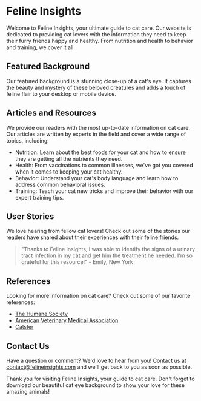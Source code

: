 <!--font:Montserrat-->

# Feline Insights

Welcome to Feline Insights, your ultimate guide to cat care. Our website is dedicated to providing cat lovers with the information they need to keep their furry friends happy and healthy. From nutrition and health to behavior and training, we cover it all.

## Featured Background

Our featured background is a stunning close-up of a cat's eye. It captures the beauty and mystery of these beloved creatures and adds a touch of feline flair to your desktop or mobile device.

## Articles and Resources

We provide our readers with the most up-to-date information on cat care. Our articles are written by experts in the field and cover a wide range of topics, including:

- Nutrition: Learn about the best foods for your cat and how to ensure they are getting all the nutrients they need.
- Health: From vaccinations to common illnesses, we've got you covered when it comes to keeping your cat healthy.
- Behavior: Understand your cat's body language and learn how to address common behavioral issues.
- Training: Teach your cat new tricks and improve their behavior with our expert training tips.

## User Stories

We love hearing from fellow cat lovers! Check out some of the stories our readers have shared about their experiences with their feline friends.

> "Thanks to Feline Insights, I was able to identify the signs of a urinary tract infection in my cat and get him the treatment he needed. I'm so grateful for this resource!" - Emily, New York

## References

Looking for more information on cat care? Check out some of our favorite references:

- [The Humane Society](#)
- [American Veterinary Medical Association](#)
- [Catster](#)

## Contact Us

Have a question or comment? We'd love to hear from you! Contact us at [contact@felineinsights.com](mailto:contact@felineinsights.com) and we'll get back to you as soon as possible.

Thank you for visiting Feline Insights, your guide to cat care. Don't forget to download our beautiful cat eye background to show your love for these amazing animals!

<!--

Write me content for website with wallpaper which alt text is:

"A close-up of a cat’s eye"

The name/title of the page should not be 1:1 copy of the alt text but rather a real content of the website which is using this wallpaper.

- Use markdown format 
- Start with heading
- Heading should be short and concise
- The content should look like a real website 
- The website should not be about the wallpaper, wallpaper is just a related background
- Heading should be contain work "wallpaper" or "background"
- Include real sections like references, contact, user stories, etc. use things relevant to the page purpose.
- Feel free to use structure like headings, bullets, numbering, blockquotes, paragraphs, horizontal lines, etc.
- You can use formatting like bold or _italic_
- You can include UTF-8 emojis
- Links should be only #hash anchors (and you can refer to the document itself)
- Do not include images


---


# Feline Insights: A Wallpaper for Cat Lovers

Welcome to Feline Insights, a website dedicated to providing cat lovers with all the information they need to keep their furry friends happy and healthy. Our website is designed to be a one-stop-shop for all things feline-related, from nutrition and health to behavior and training.

## About our Wallpaper

Our wallpaper features a close-up of a cat's eye, capturing the beauty and mystery of these beloved creatures. Whether you're a cat owner or simply a fan of felines, this wallpaper is the perfect addition to your desktop or mobile device.

## Articles and Resources

At Feline Insights, we strive to provide our readers with the most up-to-date information on cat care. Our articles cover a wide range of topics, including:

- Nutrition: Learn about the best foods for your cat and how to ensure they are getting all the nutrients they need.
- Health: From vaccinations to common illnesses, we've got you covered when it comes to keeping your cat healthy.
- Behavior: Understand your cat's body language and learn how to address common behavioral issues.
- Training: Teach your cat new tricks and improve their behavior with our expert training tips.

## User Stories

We love hearing from fellow cat lovers! Check out some of the stories our readers have shared about their experiences with their feline friends.

> "I adopted my cat, Luna, from a shelter two years ago. Thanks to the resources on Feline Insights, I was able to give her the best possible care and she's now a happy and healthy member of our family." - Sarah, California

## References

Looking for more information on cat care? Check out some of our favorite references:

- [The Humane Society](#)
- [American Veterinary Medical Association](#)
- [Catster](#)

## Contact Us

Have a question or comment? We'd love to hear from you! Contact us at [contact@felineinsights.com](mailto:contact@felineinsights.com) and we'll get back to you as soon as possible.

Thank you for visiting Feline Insights, your go-to source for all things cat-related. Don't forget to download our beautiful cat eye wallpaper to show your love for these amazing animals!


---


Heading should not include word "wallpaper". The website should not be about the wallpaper itself, wallpaper is just a related background, rewrite whole content.


---


# Feline Insights: Your Ultimate Guide to Cat Care

Welcome to Feline Insights, your go-to source for all things feline-related. Our website is dedicated to providing cat lovers with the information they need to keep their furry friends happy and healthy. From nutrition and health to behavior and training, we cover it all.

## Our Featured Background

As a cat lover, you'll appreciate our featured background - a stunning close-up of a cat's eye. It captures the beauty and mystery of these beloved creatures and adds a touch of feline flair to your desktop or mobile device.

## Articles and Resources

At Feline Insights, we strive to provide our readers with the most up-to-date information on cat care. Our articles cover a wide range of topics, including:

- Nutrition: Learn about the best foods for your cat and how to ensure they are getting all the nutrients they need.
- Health: From vaccinations to common illnesses, we've got you covered when it comes to keeping your cat healthy.
- Behavior: Understand your cat's body language and learn how to address common behavioral issues.
- Training: Teach your cat new tricks and improve their behavior with our expert training tips.

## User Stories

We love hearing from fellow cat lovers! Check out some of the stories our readers have shared about their experiences with their feline friends.

> "Thanks to Feline Insights, I was able to identify the signs of a urinary tract infection in my cat and get him the treatment he needed. I'm so grateful for this resource!" - Emily, New York

## References

Looking for more information on cat care? Check out some of our favorite references:

- [The Humane Society](#)
- [American Veterinary Medical Association](#)
- [Catster](#)

## Contact Us

Have a question or comment? We'd love to hear from you! Contact us at [contact@felineinsights.com](mailto:contact@felineinsights.com) and we'll get back to you as soon as possible.

Thank you for visiting Feline Insights, your ultimate guide to cat care. Don't forget to download our beautiful cat eye background to show your love for these amazing animals!


---


Heading is too long, rewrite whole content.


---


# Feline Insights: Your Guide to Happy and Healthy Cats

Welcome to Feline Insights, your ultimate guide to cat care. Our website is dedicated to providing cat lovers with the information they need to keep their furry friends happy and healthy. From nutrition and health to behavior and training, we cover it all.

## Featured Background

As a cat lover, you'll appreciate our featured background - a stunning close-up of a cat's eye. It captures the beauty and mystery of these beloved creatures and adds a touch of feline flair to your desktop or mobile device.

## Articles and Resources

Our articles cover a wide range of topics, including:

- Nutrition: Learn about the best foods for your cat and how to ensure they are getting all the nutrients they need.
- Health: From vaccinations to common illnesses, we've got you covered when it comes to keeping your cat healthy.
- Behavior: Understand your cat's body language and learn how to address common behavioral issues.
- Training: Teach your cat new tricks and improve their behavior with our expert training tips.

We strive to provide our readers with the most up-to-date information on cat care. Our articles are written by experts in the field and are based on the latest research and best practices.

## User Stories

We love hearing from fellow cat lovers! Check out some of the stories our readers have shared about their experiences with their feline friends.

> "Thanks to Feline Insights, I was able to identify the signs of a urinary tract infection in my cat and get him the treatment he needed. I'm so grateful for this resource!" - Emily, New York

## References

Looking for more information on cat care? Check out some of our favorite references:

- [The Humane Society](#)
- [American Veterinary Medical Association](#)
- [Catster](#)

## Contact Us

Have a question or comment? We'd love to hear from you! Contact us at [contact@felineinsights.com](mailto:contact@felineinsights.com) and we'll get back to you as soon as possible.

Thank you for visiting Feline Insights, your guide to happy and healthy cats. Don't forget to download our beautiful cat eye background to show your love for these amazing animals!


---


Heading is too long, rewrite whole content.


---


# Feline Insights: Your Guide to Cat Care

Welcome to Feline Insights, your ultimate guide to cat care. Our website is dedicated to providing cat lovers with the information they need to keep their furry friends happy and healthy. From nutrition and health to behavior and training, we cover it all.

## Featured Background

Our featured background is a stunning close-up of a cat's eye. It captures the beauty and mystery of these beloved creatures and adds a touch of feline flair to your desktop or mobile device.

## Articles and Resources

We provide our readers with the most up-to-date information on cat care. Our articles are written by experts in the field and cover a wide range of topics, including:

- Nutrition: Learn about the best foods for your cat and how to ensure they are getting all the nutrients they need.
- Health: From vaccinations to common illnesses, we've got you covered when it comes to keeping your cat healthy.
- Behavior: Understand your cat's body language and learn how to address common behavioral issues.
- Training: Teach your cat new tricks and improve their behavior with our expert training tips.

## User Stories

We love hearing from fellow cat lovers! Check out some of the stories our readers have shared about their experiences with their feline friends.

> "Thanks to Feline Insights, I was able to identify the signs of a urinary tract infection in my cat and get him the treatment he needed. I'm so grateful for this resource!" - Emily, New York

## References

Looking for more information on cat care? Check out some of our favorite references:

- [The Humane Society](#)
- [American Veterinary Medical Association](#)
- [Catster](#)

## Contact Us

Have a question or comment? We'd love to hear from you! Contact us at [contact@felineinsights.com](mailto:contact@felineinsights.com) and we'll get back to you as soon as possible.

Thank you for visiting Feline Insights, your guide to cat care. Don't forget to download our beautiful cat eye background to show your love for these amazing animals!


---


Write me a Google font which is best fitting for the website.

Pick from the list:
- Open Sans
- Raleway
- Futura
- Great Vibes
- Lobster
- Playfair Display
- Orbitron
- Dancing Script
- Roboto
- Poppins
- Inter
- IBM Plex Sans
- Barlow Condensed
- Exo 2
- Montserrat
- Alegreya
- Lato


Write just the font name nothing else.


---


Montserrat

-->
